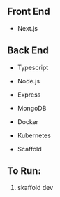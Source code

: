 ## Front End
- Next.js

## Back End
- Typescript
- Node.js
- Express
- MongoDB

- Docker
- Kubernetes
- Scaffold

## To Run:
1. skaffold dev